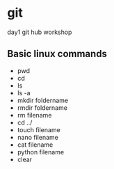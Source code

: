 # git
day1 git hub workshop
##  Basic linux commands
-  pwd
-  cd
-  ls
-  ls  -a
-  mkdir foldername
-  rmdir foldername
-  rm filename
-  cd ../
-  touch filename
-  nano filename
-  cat filename
-  python filename
-  clear
